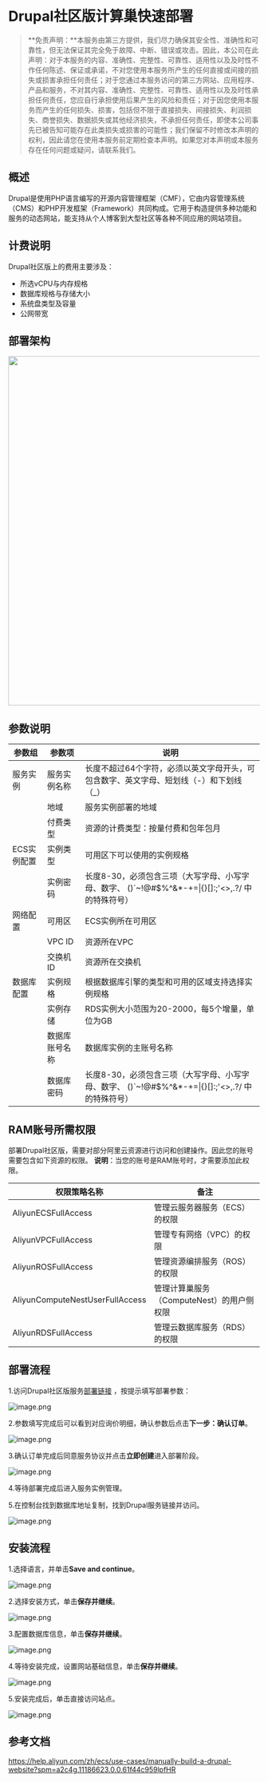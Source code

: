 # Drupal社区版计算巢快速部署

>**免责声明：**本服务由第三方提供，我们尽力确保其安全性、准确性和可靠性，但无法保证其完全免于故障、中断、错误或攻击。因此，本公司在此声明：对于本服务的内容、准确性、完整性、可靠性、适用性以及及时性不作任何陈述、保证或承诺，不对您使用本服务所产生的任何直接或间接的损失或损害承担任何责任；对于您通过本服务访问的第三方网站、应用程序、产品和服务，不对其内容、准确性、完整性、可靠性、适用性以及及时性承担任何责任，您应自行承担使用后果产生的风险和责任；对于因您使用本服务而产生的任何损失、损害，包括但不限于直接损失、间接损失、利润损失、商誉损失、数据损失或其他经济损失，不承担任何责任，即使本公司事先已被告知可能存在此类损失或损害的可能性；我们保留不时修改本声明的权利，因此请您在使用本服务前定期检查本声明。如果您对本声明或本服务存在任何问题或疑问，请联系我们。

## 概述

Drupal是使用PHP语言编写的开源内容管理框架（CMF），它由内容管理系统（CMS）和PHP开发框架（Framework）共同构成。它用于构造提供多种功能和服务的动态网站，能支持从个人博客到大型社区等各种不同应用的网站项目。

## 计费说明

Drupal社区版上的费用主要涉及：

- 所选vCPU与内存规格
- 数据库规格与存储大小
- 系统盘类型及容量
- 公网带宽

## 部署架构

<img src="1.png" width="1500" height="700" align="bottom"/>

## 参数说明

| 参数组     | 参数项     | 说明                                                                     |
|---------|---------|------------------------------------------------------------------------|
| 服务实例    | 服务实例名称  | 长度不超过64个字符，必须以英文字母开头，可包含数字、英文字母、短划线（-）和下划线（_）                          |
|         | 地域      | 服务实例部署的地域                                                              |
|         | 付费类型    | 资源的计费类型：按量付费和包年包月                                                      |
| ECS实例配置 | 实例类型    | 可用区下可以使用的实例规格                                                          |
|         | 实例密码    | 长度8-30，必须包含三项（大写字母、小写字母、数字、 ()`~!@#$%^&*-+=&#124;{}[]:;'<>,.?/ 中的特殊符号） |
| 网络配置    | 可用区     | ECS实例所在可用区                                                             |
|         | VPC ID  | 资源所在VPC                                                                |
|         | 交换机ID   | 资源所在交换机                                                                |
| 数据库配置   | 实例规格    | 根据数据库引擎的类型和可用的区域支持选择实例规格                                               |
|         | 实例存储    | RDS实例大小范围为20-2000，每5个增量，单位为GB                                          |
|         | 数据库账号名称 | 数据库实例的主账号名称                                                            |
|         | 数据库密码   | 长度8-30，必须包含三项（大写字母、小写字母、数字、 ()`~!@#$%^&*-+=&#124;{}[]:;'<>,.?/ 中的特殊符号） |


## RAM账号所需权限

部署Drupal社区版，需要对部分阿里云资源进行访问和创建操作。因此您的账号需要包含如下资源的权限。
  **说明**：当您的账号是RAM账号时，才需要添加此权限。

| 权限策略名称                          | 备注                          |
|---------------------------------|-----------------------------|
| AliyunECSFullAccess             | 管理云服务器服务（ECS）的权限            |
| AliyunVPCFullAccess             | 管理专有网络（VPC）的权限              |
| AliyunROSFullAccess             | 管理资源编排服务（ROS）的权限            |
| AliyunComputeNestUserFullAccess | 管理计算巢服务（ComputeNest）的用户侧权限  |
| AliyunRDSFullAccess             | 管理云数据库服务（RDS）的权限            |

## 部署流程

1.访问Drupal社区版服务[部署链接](https://computenest.console.aliyun.com/service/instance/create/cn-hangzhou?type=user&ServiceId=service-4e48bfc9312c4b92ab69&ServiceVersion=2)
，按提示填写部署参数：

![image.png](2.png)

2.参数填写完成后可以看到对应询价明细，确认参数后点击**下一步：确认订单**。

![image.png](3.png)

3.确认订单完成后同意服务协议并点击**立即创建**进入部署阶段。

![image.png](4.png)

4.等待部署完成后进入服务实例管理。

5.在控制台找到数据库地址复制，找到Drupal服务链接并访问。

![image.png](5.png)

## 安装流程

1.选择语言，并单击**Save and continue**。

![image.png](6.png)

2.选择安装方式，单击**保存并继续**。

![image.png](7.png)

3.配置数据库信息，单击**保存并继续**。

![image.png](8.png)

4.等待安装完成，设置网站基础信息，单击**保存并继续**。

![image.png](9.png)

5.安装完成后，单击直接访问站点。

![image.png](10.png)


## 参考文档

https://help.aliyun.com/zh/ecs/use-cases/manually-build-a-drupal-website?spm=a2c4g.11186623.0.0.61f44c959lpfHR